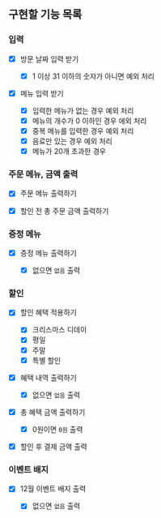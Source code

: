 ## 구현할 기능 목록

### 입력

- [x] 방문 날짜 입력 받기

  - [x] 1 이상 31 이하의 숫자가 아니면 예외 처리

- [x] 메뉴 입력 받기

  - [x] 입력한 메뉴가 없는 경우 예외 처리
  - [x] 메뉴의 개수가 0 이하인 경우 에외 처리
  - [x] 중복 메뉴를 입력한 경우 예외 처리
  - [x] 음료만 있는 경우 예외 처리
  - [x] 메뉴가 20개 초과한 경우

### 주문 메뉴, 금액 출력

- [x] 주문 메뉴 출력하기

- [x] 할인 전 총 주문 금액 출력하기

### 증정 메뉴

- [x] 증정 메뉴 출력하기

  - [x] 없으면 `없음` 출력

### 할인

- [x] 할인 혜택 적용하기

  - [x] 크리스마스 디데이
  - [x] 평일
  - [x] 주말
  - [x] 특별 할인

- [x] 혜택 내역 출력하기

  - [x] 없으면 `없음` 출력

- [x] 총 혜택 금액 출력하기

  - [x] 0원이면 `0원` 출력

- [x] 할인 후 결제 금액 출력

### 이벤트 배지

- [x] 12월 이벤트 배지 출력

  - [x] 없으면 `없음` 출력
